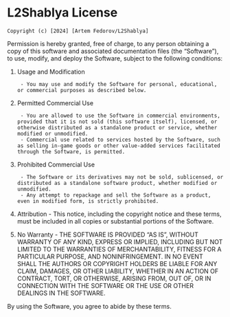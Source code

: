 # L2Shablya License

`Copyright (c) [2024] [Artem Fedorov/L2Shablya]`

Permission is hereby granted, free of charge, to any person obtaining a copy of this software and associated documentation files (the “Software”), to use, modify, and deploy the Software, subject to the following conditions:

1. Usage and Modification

        - You may use and modify the Software for personal, educational, or commercial purposes as described below.

2. Permitted Commercial Use

        - You are allowed to use the Software in commercial environments, provided that it is not sold (this software itself), licensed, or otherwise distributed as a standalone product or service, whether modified or unmodified.
        - Commercial use related to services hosted by the Software, such as selling in-game goods or other value-added services facilitated through the Software, is permitted.

3. Prohibited Commercial Use

        - The Software or its derivatives may not be sold, sublicensed, or distributed as a standalone software product, whether modified or unmodified.
        - Any attempt to repackage and sell the Software as a product, even in modified form, is strictly prohibited.

4. Attribution
        - This notice, including the copyright notice and these terms, must be included in all copies or substantial portions of the Software.

5. No Warranty
        - THE SOFTWARE IS PROVIDED “AS IS”, WITHOUT WARRANTY OF ANY KIND, EXPRESS OR IMPLIED, INCLUDING BUT NOT LIMITED TO THE WARRANTIES OF MERCHANTABILITY, FITNESS FOR A PARTICULAR PURPOSE, AND NONINFRINGEMENT. IN NO EVENT SHALL THE AUTHORS OR COPYRIGHT HOLDERS BE LIABLE FOR ANY CLAIM, DAMAGES, OR OTHER LIABILITY, WHETHER IN AN ACTION OF CONTRACT, TORT, OR OTHERWISE, ARISING FROM, OUT OF, OR IN CONNECTION WITH THE SOFTWARE OR THE USE OR OTHER DEALINGS IN THE SOFTWARE.

By using the Software, you agree to abide by these terms.
